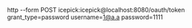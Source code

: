  http --form POST icepick:icepick@localhost:8080/oauth/token grant_type=password username=1@a.a password=1111